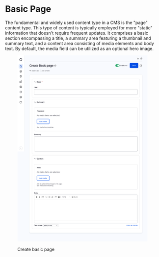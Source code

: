 # Basic Page

The fundamental and widely used content type in a CMS is the "page" content type. This type of content is typically employed for more "static" information that doesn't require frequent updates. It comprises a basic section encompassing a title, a summary area featuring a thumbnail and summary text, and a content area consisting of media elements and body text. By default, the media field can be utilized as an optional hero image.

<figure><img src="../../.gitbook/assets/screencapture-develop-ignite-cms-pantheonsite-io-node-add-page-2023-05-24-11_30_11.png" alt=""><figcaption><p>Create basic page</p></figcaption></figure>
